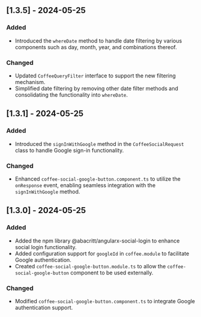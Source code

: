 ## [1.3.5] - 2024-05-25

### Added
- Introduced the `whereDate` method to handle date filtering by various components such as day, month, year, and combinations thereof.

### Changed
- Updated `CoffeeQueryFilter` interface to support the new filtering mechanism.
- Simplified date filtering by removing other date filter methods and consolidating the functionality into `whereDate`.

## [1.3.1] - 2024-05-25

### Added
- Introduced the `signInWithGoogle` method in the `CoffeeSocialRequest` class to handle Google sign-in functionality.

### Changed
- Enhanced `coffee-social-google-button.component.ts` to utilize the `onResponse` event, enabling seamless integration with the `signInWithGoogle` method.

## [1.3.0] - 2024-05-25

### Added
- Added the npm library @abacritt/angularx-social-login to enhance social login functionality.
- Added configuration support for `googleId` in `coffee.module` to facilitate Google authentication.
- Created `coffee-social-google-button.module.ts` to allow the `coffee-social-google-button` component to be used externally.

### Changed
- Modified `coffee-social-google-button.component.ts` to integrate Google authentication support.
